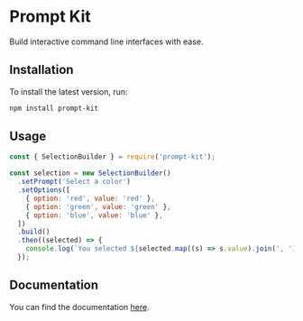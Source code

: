 # Prompt Kit

Build interactive command line interfaces with ease.

## Installation

To install the latest version, run:

```bash
npm install prompt-kit
```

## Usage

```js
const { SelectionBuilder } = require('prompt-kit');

const selection = new SelectionBuilder()
  .setPrompt('Select a color')
  .setOptions([
	{ option: 'red', value: 'red' },
	{ option: 'green', value: 'green' },
	{ option: 'blue', value: 'blue' },
  ])
  .build()
  .then((selected) => {
	console.log(`You selected ${selected.map((s) => s.value).join(', ')}`);
  });
```

## Documentation

You can find the documentation [here](https://prompt-kit.xndr.tech/).
